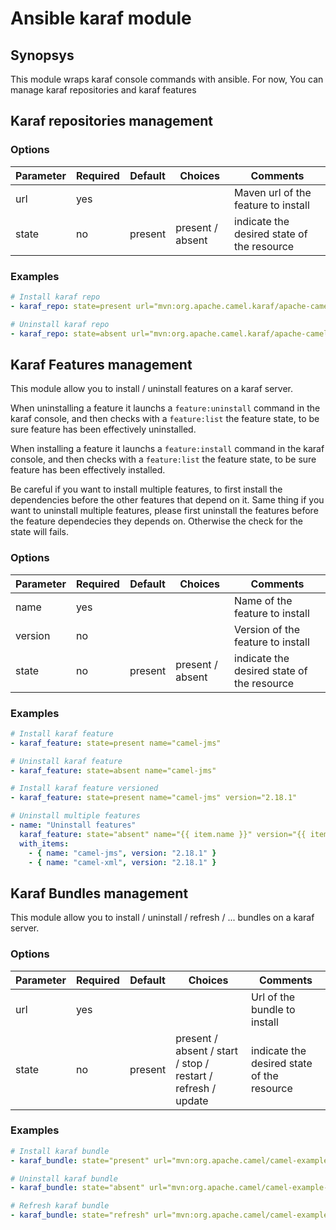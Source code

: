 # Ansible karaf module

## Synopsys

This module wraps karaf console commands with ansible.
For now, You can manage karaf repositories and karaf features

## Karaf repositories management

### Options

| Parameter     | Required      | Default       | Choices           | Comments      |
| ------------- | ------------- | ------------- | ----------------- | ------------- |
| url           | yes           |               |                   | Maven url of the feature to install |
| state         | no            | present       |  present / absent | indicate the desired state of the resource |

### Examples

```yaml
# Install karaf repo
- karaf_repo: state=present url="mvn:org.apache.camel.karaf/apache-camel/2.18.1/xml/features"

# Uninstall karaf repo
- karaf_repo: state=absent url="mvn:org.apache.camel.karaf/apache-camel/2.18.1/xml/features"
```

## Karaf Features management

This module allow you to install / uninstall features on a karaf server.

When uninstalling a feature it launchs a ```feature:uninstall``` command in the karaf console, and then checks
with a ```feature:list``` the feature state, to be sure feature has been effectively uninstalled.

When installing a feature it launchs a ```feature:install``` command in the karaf console, and then checks
with a ```feature:list``` the feature state, to be sure feature has been effectively installed.

Be careful if you want to install multiple features, to first install the dependencies before the other features that depend on it.
Same thing if you want to uninstall multiple features, please first uninstall the features before the feature dependecies they depends on.
Otherwise the check for the state will fails.

### Options

| Parameter     | Required      | Default       | Choices       | Comments      |
| ------------- | ------------- | ------------- | ------------- | ------------- |
| name           | yes          |               |               | Name of the feature to install |
| version        | no           |               |               | Version of the feature to install |
| state         | no            | present       |  present / absent | indicate the desired state of the resource |
 

### Examples

```yaml
# Install karaf feature
- karaf_feature: state=present name="camel-jms"

# Uninstall karaf feature
- karaf_feature: state=absent name="camel-jms"

# Install karaf feature versioned
- karaf_feature: state=present name="camel-jms" version="2.18.1"

# Uninstall multiple features
- name: "Uninstall features"
  karaf_feature: state="absent" name="{{ item.name }}" version="{{ item.version }}"
  with_items: 
    - { name: "camel-jms", version: "2.18.1" }
    - { name: "camel-xml", version: "2.18.1" }
```

## Karaf Bundles management

This module allow you to install / uninstall / refresh / ... bundles on a karaf server.

### Options

| Parameter     | Required      | Default       | Choices       | Comments      |
| ------------- | ------------- | ------------- | ------------- | ------------- |
| url           | yes          |               |               | Url of the bundle to install |
| state         | no            | present       |  present / absent / start / stop / restart / refresh / update | indicate the desired state of the resource |
 

### Examples

```yaml
# Install karaf bundle
- karaf_bundle: state="present" url="mvn:org.apache.camel/camel-example-osgi/2.15.2"

# Uninstall karaf bundle
- karaf_bundle: state="absent" url="mvn:org.apache.camel/camel-example-osgi/2.15.2"

# Refresh karaf bundle
- karaf_bundle: state="refresh" url="mvn:org.apache.camel/camel-example-osgi/2.15.2"
```
